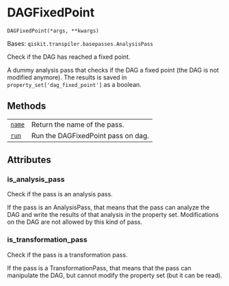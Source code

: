# DAGFixedPoint

<span id="undefined" />

`DAGFixedPoint(*args, **kwargs)`

Bases: `qiskit.transpiler.basepasses.AnalysisPass`

Check if the DAG has reached a fixed point.

A dummy analysis pass that checks if the DAG a fixed point (the DAG is not modified anymore). The results is saved in `property_set['dag_fixed_point']` as a boolean.

## Methods

|                                                                                                                                                 |                                    |
| ----------------------------------------------------------------------------------------------------------------------------------------------- | ---------------------------------- |
| [`name`](qiskit.transpiler.passes.DAGFixedPoint.name#qiskit.transpiler.passes.DAGFixedPoint.name "qiskit.transpiler.passes.DAGFixedPoint.name") | Return the name of the pass.       |
| [`run`](qiskit.transpiler.passes.DAGFixedPoint.run#qiskit.transpiler.passes.DAGFixedPoint.run "qiskit.transpiler.passes.DAGFixedPoint.run")     | Run the DAGFixedPoint pass on dag. |

## Attributes

<span id="undefined" />

### is\_analysis\_pass

Check if the pass is an analysis pass.

If the pass is an AnalysisPass, that means that the pass can analyze the DAG and write the results of that analysis in the property set. Modifications on the DAG are not allowed by this kind of pass.

<span id="undefined" />

### is\_transformation\_pass

Check if the pass is a transformation pass.

If the pass is a TransformationPass, that means that the pass can manipulate the DAG, but cannot modify the property set (but it can be read).
